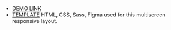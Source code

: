 - [DEMO LINK](https://Rozdorozhnii.github.io/<repo_name>/)
- [TEMPLATE](https://www.figma.com/file/nHz8bflIwJaWP3P99vKTH5/miami_home_new?node-id=16033%3A3/)
HTML, CSS, Sass, Figma used for this multiscreen responsive layout.
